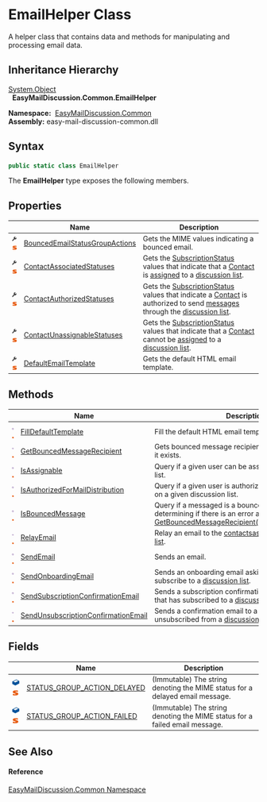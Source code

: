 EmailHelper Class
=================
A helper class that contains data and methods for manipulating and processing email data.


Inheritance Hierarchy
---------------------
[System.Object][1]  
  **EasyMailDiscussion.Common.EmailHelper**  

  **Namespace:**  [EasyMailDiscussion.Common][2]  
  **Assembly:** easy-mail-discussion-common.dll

Syntax
------

```csharp
public static class EmailHelper
```

The **EmailHelper** type exposes the following members.


Properties
----------

|                                    | Name                                | Description                                                                                                                                 |
| ---------------------------------- | ----------------------------------- | ------------------------------------------------------------------------------------------------------------------------------------------- |
| ![Public property]![Static member] | [BouncedEmailStatusGroupActions][3] | Gets the MIME values indicating a bounced email.                                                                                            |
| ![Public property]![Static member] | [ContactAssociatedStatuses][4]      | Gets the [SubscriptionStatus][5] values that indicate that a [Contact][6] is [assigned][7] to a [discussion list][8].                       |
| ![Public property]![Static member] | [ContactAuthorizedStatuses][9]      | Gets the [SubscriptionStatus][5] values that indicate a [Contact][6] is authorized to send [messages][10] through the [discussion list][8]. |
| ![Public property]![Static member] | [ContactUnassignableStatuses][11]   | Gets the [SubscriptionStatus][5] values that indicate that a [Contact][6] cannot be [assigned][7] to a [discussion list][8].                |
| ![Public property]![Static member] | [DefaultEmailTemplate][12]          | Gets the default HTML email template.                                                                                                       |


Methods
-------

|                                  | Name                                      | Description                                                                                                                                        |
| -------------------------------- | ----------------------------------------- | -------------------------------------------------------------------------------------------------------------------------------------------------- |
| ![Public method]![Static member] | [FillDefaultTemplate][13]                 | Fill the default HTML email template with values.                                                                                                  |
| ![Public method]![Static member] | [GetBouncedMessageRecipient][14]          | Gets bounced message recipient from the message, if it exists.                                                                                     |
| ![Public method]![Static member] | [IsAssignable][15]                        | Query if a given user can be assigned to a discussion list.                                                                                        |
| ![Public method]![Static member] | [IsAuthorizedForMailDistribution][16]     | Query if a given user is authorized for mail distribution on a given discussion list.                                                              |
| ![Public method]![Static member] | [IsBouncedMessage][17]                    | Query if a messaged is a bounced message by determining if there is an error action code per [GetBouncedMessageRecipient(IndexedMimeMessage)][14]. |
| ![Public method]![Static member] | [RelayEmail][18]                          | Relay an email to the [contacts][6][assigned][7] to a [discussion list][8].                                                                        |
| ![Public method]![Static member] | [SendEmail][19]                           | Sends an email.                                                                                                                                    |
| ![Public method]![Static member] | [SendOnboardingEmail][20]                 | Sends an onboarding email asking a [contact][6] to subscribe to a [discussion list][8].                                                            |
| ![Public method]![Static member] | [SendSubscriptionConfirmationEmail][21]   | Sends a subscription confirmation email to a [contact][6] that has subscribed to a [discussion list][8].                                           |
| ![Public method]![Static member] | [SendUnsubscriptionConfirmationEmail][22] | Sends a confirmation email to a [contact][6] that has unsubscribed from a [discussion list][8].                                                    |


Fields
------

|                                 | Name                              | Description                                                                  |
| ------------------------------- | --------------------------------- | ---------------------------------------------------------------------------- |
| ![Public field]![Static member] | [STATUS_GROUP_ACTION_DELAYED][23] | (Immutable) The string denoting the MIME status for a delayed email message. |
| ![Public field]![Static member] | [STATUS_GROUP_ACTION_FAILED][24]  | (Immutable) The string denoting the MIME status for a failed email message.  |


See Also
--------

#### Reference
[EasyMailDiscussion.Common Namespace][2]  

[1]: https://docs.microsoft.com/dotnet/api/system.object
[2]: ../README.md
[3]: BouncedEmailStatusGroupActions.md
[4]: ContactAssociatedStatuses.md
[5]: ../../EasyMailDiscussion.Common.Database/SubscriptionStatus/README.md
[6]: ../../EasyMailDiscussion.Common.Database/Contact/README.md
[7]: ../../EasyMailDiscussion.Common.Database/ContactSubscription/README.md
[8]: ../../EasyMailDiscussion.Common.Database/DiscussionList/README.md
[9]: ContactAuthorizedStatuses.md
[10]: ../../EasyMailDiscussion.Common.Database/Message/README.md
[11]: ContactUnassignableStatuses.md
[12]: DefaultEmailTemplate.md
[13]: FillDefaultTemplate.md
[14]: GetBouncedMessageRecipient.md
[15]: IsAssignable.md
[16]: IsAuthorizedForMailDistribution.md
[17]: IsBouncedMessage.md
[18]: RelayEmail.md
[19]: SendEmail.md
[20]: SendOnboardingEmail.md
[21]: SendSubscriptionConfirmationEmail.md
[22]: SendUnsubscriptionConfirmationEmail.md
[23]: STATUS_GROUP_ACTION_DELAYED.md
[24]: STATUS_GROUP_ACTION_FAILED.md
[Public property]: ../../icons/pubproperty.svg "Public property"
[Static member]: ../../icons/static.gif "Static member"
[Public method]: ../../icons/pubmethod.svg "Public method"
[Public field]: ../../icons/pubfield.svg "Public field"